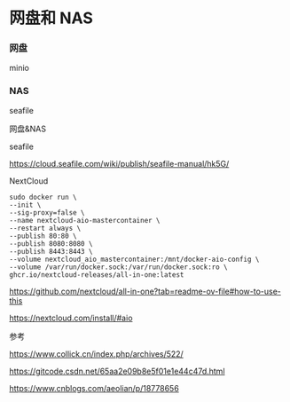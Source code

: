 # 网盘和 NAS



### 网盘

minio





### NAS

seafile



网盘&NAS

seafile

https://cloud.seafile.com/wiki/publish/seafile-manual/hk5G/

NextCloud

```
sudo docker run \
--init \
--sig-proxy=false \
--name nextcloud-aio-mastercontainer \
--restart always \
--publish 80:80 \
--publish 8080:8080 \
--publish 8443:8443 \
--volume nextcloud_aio_mastercontainer:/mnt/docker-aio-config \
--volume /var/run/docker.sock:/var/run/docker.sock:ro \
ghcr.io/nextcloud-releases/all-in-one:latest
```

https://github.com/nextcloud/all-in-one?tab=readme-ov-file#how-to-use-this

https://nextcloud.com/install/#aio

参考

https://www.collick.cn/index.php/archives/522/

https://gitcode.csdn.net/65aa2e09b8e5f01e1e44c47d.html

https://www.cnblogs.com/aeolian/p/18778656